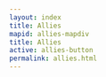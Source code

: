 ```yaml
---
layout: index
title: Allies
mapid: allies-mapdiv
title: Allies
active: allies-button
permalink: allies.html
---
```

